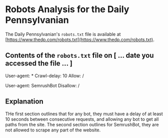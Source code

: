 # Robots Analysis for the Daily Pennsylvanian

The Daily Pennsylvanian's `robots.txt` file is available at
[https://www.thedp.com/robots.txt](https://www.thedp.com/robots.txt).

## Contents of the `robots.txt` file on [ ... date you accessed the file ... ]

User-agent: *
Crawl-delay: 10
Allow: /

User-agent: SemrushBot
Disallow: /

## Explanation
THe first section outlines that for any bot, they must have a delay of at least 10 seconds between consecutive requests, and allowing any bot to get all paths from the site.
The second section outlines for SemrushBot, they are not allowed to scrape any part of the website.
